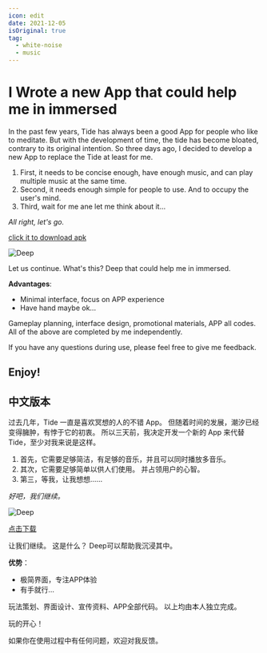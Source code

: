 ```yaml
---
icon: edit
date: 2021-12-05
isOriginal: true
tag:
  - white-noise
  - music
---
```


# I Wrote a new App that could help me in immersed 

In the past few years, Tide has always been a good App for people who like to meditate. But with the development of time, the tide has become bloated, contrary to its original intention. So three days ago, I decided to develop a new App to replace the Tide at least for me.

1. First, it needs to be concise enough, have enough music, and can play multiple music at the same time. 
2. Second, it needs enough simple for people to use. And to occupy the user's mind. 
3. Third, wait for me ane let me think about it...

_All right, let's go._

[click it to download apk](../apk/Deep.apk)

![Deep](../assets/img/deep.jpg)

Let us continue. What's this? Deep that could help me in immersed. 

**Advantages**:
- Minimal interface, focus on APP experience
- Have hand maybe ok...


Gameplay planning, interface design, promotional materials, APP all codes. All of the above are completed by me independently.

If you have any questions during use, please feel free to give me feedback.

Enjoy!
---
## 中文版本
过去几年，Tide 一直是喜欢冥想的人的不错 App。 但随着时间的发展，潮汐已经变得臃肿，有悖于它的初衷。 所以三天前，我决定开发一个新的 App 来代替 Tide，至少对我来说是这样。

1. 首先，它需要足够简洁，有足够的音乐，并且可以同时播放多音乐。
2. 其次，它需要足够简单以供人们使用。 并占领用户的心智。 
3. 第三，等我，让我想想……

_好吧，我们继续。_

![Deep](../assets/img/deep.jpg)

[点击下载](../apk/Deep.apk)

让我们继续。 这是什么？ Deep可以帮助我沉浸其中。

**优势**：
- 极简界面，专注APP体验
- 有手就行...

玩法策划、界面设计、宣传资料、APP全部代码。 以上均由本人独立完成。

玩的开心！

如果你在使用过程中有任何问题，欢迎对我反馈。